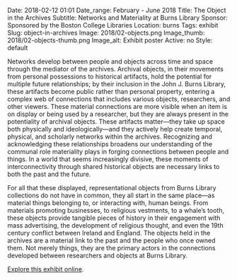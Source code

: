 Date: 2018-02-12 01:01 
Date_range: February - June 2018
Title: The Object in the Archives
Subtitle: Networks and Materiality at Burns Library
Sponsor: Sponsored by the Boston College Libraries
Location: burns
Tags: exhibit
Slug: object-in-archives
Image: 2018/02-objects.png
Image_thumb: 2018/02-objects-thumb.png
Image_alt: Exhibit poster
Active: no
Style: default

Networks develop between people and objects across time and space through the mediator of the archives. Archival objects, in their movements from personal possessions to historical artifacts, hold the potential for multiple future relationships; by their inclusion in the John J. Burns Library, these artifacts become public rather than personal property, entering a complex web of connections that includes various objects, researchers, and other viewers. These material connections are more visible when an item is on display or being used by a researcher, but they are always present in the potentiality of archival objects. These artifacts matter—they take up space both physically and ideologically—and they actively help create temporal, physical, and scholarly networks within the archives. Recognizing and acknowledging these relationships broadens our understanding of the communal role materiality plays in forging connections between people and things. In a world that seems increasingly divisive, these moments of interconnectivity through shared historical objects are necessary links to both the past and the future. 

For all that these displayed, representational objects from Burns Library collections do not have in common, they all start in the same place—as material things belonging to, or interacting with, human beings. From materials promoting businesses, to religious vestments, to a whale’s tooth, these objects provide tangible pieces of history in their engagement with mass advertising, the development of religious thought, and even the 19th century conflict between Ireland and England. The objects held in the archives are a material link to the past and the people who once owned them. Not merely things, they are the primary actors in the connections developed between researchers and objects at Burns Library. 

<a href="https://library.bc.edu/burns-exhibits/the-object-in-the-archives/" class="explore" target="_blank">Explore this exhibit online</a>.